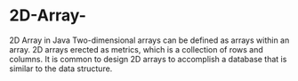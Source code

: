# 2D-Array-
2D Array in Java
Two-dimensional arrays can be defined as arrays within an array. 2D arrays erected as metrics, which is a collection of rows and columns. It is common to design 2D arrays to accomplish a database that is similar to the data structure.
